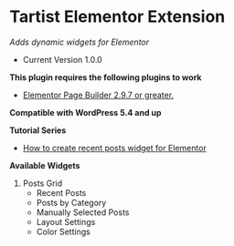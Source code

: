 # Tartist Elementor Extension
*Adds dynamic widgets for Elementor*
- Current Version 1.0.0

**This plugin requires the following plugins to work**
- [Elementor Page Builder 2.9.7 or greater.](https://wordpress.org/plugins/elementor/)

**Compatible with WordPress 5.4 and up**

**Tutorial Series**
- [How to create recent posts widget for Elementor](https://templateartist.com/2020/04/10/how-to-create-recent-posts-widget-for-elementor-part-1/)

**Available Widgets**

 1. Posts Grid
	 - Recent Posts
	 - Posts by Category
	 - Manually Selected Posts
	 - Layout Settings
	 - Color Settings
